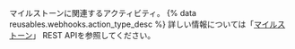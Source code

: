 マイルストーンに関連するアクティビティ。 {% data reusables.webhooks.action_type_desc %} 詳しい情報については「[マイルストーン](/rest/reference/issues#milestones)」 REST APIを参照してください。
